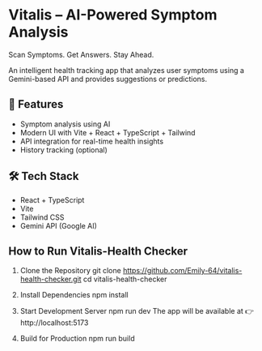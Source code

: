# Vitalis – AI-Powered Symptom Analysis 
Scan Symptoms. Get Answers. Stay Ahead.

An intelligent health tracking app that analyzes user symptoms using a Gemini-based API and provides suggestions or predictions.

## 🚀 Features

- Symptom analysis using AI
- Modern UI with Vite + React + TypeScript + Tailwind
- API integration for real-time health insights
- History tracking (optional)

## 🛠️ Tech Stack

- React + TypeScript
- Vite
- Tailwind CSS
- Gemini API (Google AI)


## How to Run Vitalis-Health Checker

1. Clone the Repository
git clone https://github.com/Emily-64/vitalis-health-checker.git
cd vitalis-health-checker

2. Install Dependencies
npm install
3. Start Development Server
npm run dev
The app will be available at 👉 http://localhost:5173

4. Build for Production
npm run build
